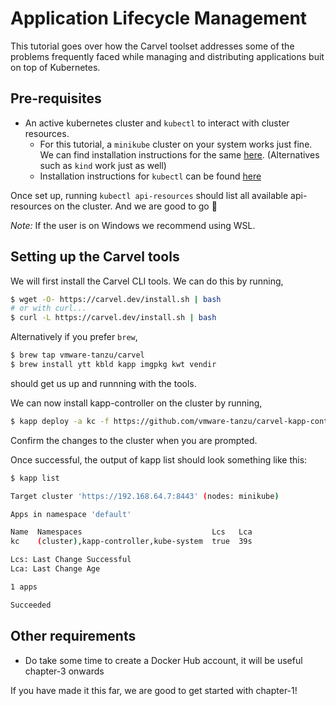 # Application Lifecycle Management

This tutorial goes over how the Carvel toolset addresses some of the problems frequently faced while managing and distributing applications buit on top of Kubernetes.

## Pre-requisites
- An active kubernetes cluster and `kubectl` to interact with cluster resources.
    - For this tutorial, a `minikube` cluster on your system works just fine. We can find installation instructions for the same [here](https://minikube.sigs.k8s.io/docs/start/). (Alternatives such as `kind` work just as well)
    - Installation instructions for `kubectl` can be found [here](https://kubernetes.io/docs/tasks/tools/#kubectl)

Once set up, running `kubectl api-resources` should list all available api-resources on the cluster. And we are good to go 🚀

*Note:* If the user is on Windows we recommend using WSL.

## Setting up the Carvel tools
We will first install the Carvel CLI tools.
We can do this by running,
```bash
$ wget -O- https://carvel.dev/install.sh | bash
# or with curl...
$ curl -L https://carvel.dev/install.sh | bash
```

Alternatively if you prefer `brew`,
```bash
$ brew tap vmware-tanzu/carvel
$ brew install ytt kbld kapp imgpkg kwt vendir
```
should get us up and runnning with the tools.

We can now install kapp-controller on the cluster by running,
```bash
$ kapp deploy -a kc -f https://github.com/vmware-tanzu/carvel-kapp-controller/releases/latest/download/release.yml
```
Confirm the changes to the cluster when you are prompted.

Once successful, the output of kapp list should look something like this:
```bash
$ kapp list

Target cluster 'https://192.168.64.7:8443' (nodes: minikube)

Apps in namespace 'default'

Name  Namespaces                             Lcs   Lca  
kc    (cluster),kapp-controller,kube-system  true  39s  

Lcs: Last Change Successful
Lca: Last Change Age

1 apps

Succeeded
```

## Other requirements
- Do take some time to create a Docker Hub account, it will be useful chapter-3 onwards

If you have made it this far, we are good to get started with chapter-1!

